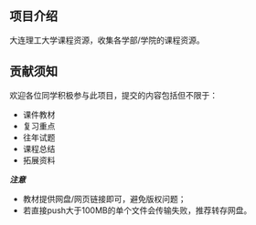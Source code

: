 ## 项目介绍
大连理工大学课程资源，收集各学部/学院的课程资源。  

## 贡献须知
欢迎各位同学积极参与此项目，提交的内容包括但不限于：  
- 课件教材   
- 复习重点  
- 往年试题  
- 课程总结  
- 拓展资料  

***注意***
- 教材提供网盘/网页链接即可，避免版权问题；
- 若直接push大于100MB的单个文件会传输失败，推荐转存网盘。


